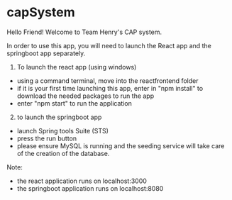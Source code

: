 # capSystem

Hello Friend! Welcome to Team Henry's CAP system. 

In order to use this app, you will need to launch the React app and the springboot app separately.  

1. To launch the react app (using windows)
- using a command terminal, move into the reactfrontend folder 
- if it is your first time launching this app, enter in "npm install" to download the needed packages to run the app 
- enter "npm start" to run the application 

2. to launch the springboot app 
- launch Spring tools Suite (STS) 
- press the run button 
- please ensure MySQL is running and the seeding service will take care of the creation of the database. 

Note: 
- the react application runs on localhost:3000 
- the springboot application runs on localhost:8080 
